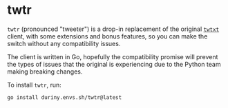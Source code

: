 # twtr

`twtr` (pronounced "tweeter") is a drop-in replacement of the original
[`twtxt`](https://github.com/buckket/twtxt) client, with some extensions and
bonus features, so you can make the switch without any compatibility issues.

The client is written in Go, hopefully the compatibility promise will prevent
the types of issues that the original is experiencing due to the Python team
making breaking changes.

To install `twtr`, run:

```shell
go install duriny.envs.sh/twtr@latest
```

